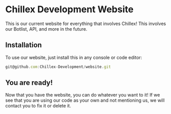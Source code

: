 # Chillex Development Website
This is our current website for everything that involves Chillex! This involves our Botlist, API, and more in the future.

## Installation
To use our website, just install this in any console or code editor:
```js
git@github.com:Chillex-Development/website.git
```

## You are ready!
Now that you have the website, you can do whatever you want to it!
If we see that you are using our code as your own and not mentioning us, we will contact you to fix it or delete it.
